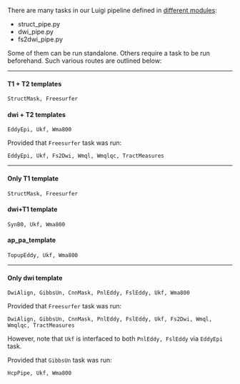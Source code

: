 There are many tasks in our Luigi pipeline defined in [different modules](../workflows):

* struct_pipe.py
* dwi_pipe.py
* fs2dwi_pipe.py

Some of them can be run standalone. Others require a task to be run beforehand. Such various routes are outlined below:

---

#### T1 + T2 templates

    StructMask, Freesurfer
    
#### dwi + T2 templates

    EddyEpi, Ukf, Wma800
    
Provided that `Freesurfer` task was run:

    EddyEpi, Ukf, Fs2Dwi, Wmql, Wmqlqc, TractMeasures
    
---

#### Only T1 template

    StructMask, Freesurfer
    
#### dwi+T1 template

    SynB0, Ukf, Wma800

#### ap_pa_template

    TopupEddy, Ukf, Wma800

---
    
#### Only dwi template

    DwiAlign, GibbsUn, CnnMask, PnlEddy, FslEddy, Ukf, Wma800
    
Provided that `Freesurfer` task was run:

    DwiAlign, GibbsUn, CnnMask, PnlEddy, FslEddy, Ukf, Fs2Dwi, Wmql, Wmqlqc, TractMeasures

However, note that `Ukf` is interfaced to both `PnlEddy, FslEddy` via `EddyEpi` task.
    

Provided that `GibbsUn` task was run:

    HcpPipe, Ukf, Wma800

        

